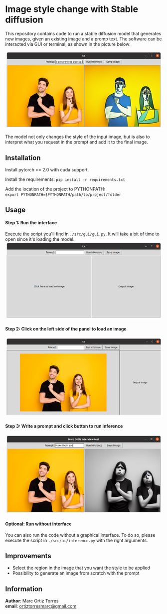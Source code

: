 # Image style change with Stable diffusion

This repository contains code to run a stable diffusion model that generates new images, given an existing image and a promp text.
The software can be interacted via GUI or terminal, as shown in the picture below:

![Alt text](./images_readme/example_interface.png)

The model not only changes the style of the input image, but is also to interpret what you request in the prompt and add it to the final image.


## Installation
Install pytorch >= 2.0 with cuda support.

Install the requirements: `pip install -r requirements.txt` 

Add the location of the project to PYTHONPATH: \
`export PYTHONPATH=$PYTHONPATH/path/to/project/folder`

## Usage
#### Step 1: Run the interface
Execute the script you'll find in `./src/gui/gui.py`. It will take a bit of time to open since it's loading the model. \
![Alt text](./images_readme/step1.png)

#### Step 2: Click on the left side of the panel to load an image
![Alt text](./images_readme/steep2.png)

#### Step 3: Write a prompt and click button to run  inference
![Alt text](./images_readme/step4.png)

#### Optional: Run without interface
You can also run the code without a graphical interface. To do so, please execute the script in `./src/ai/inference.py` with the right arguments.

## Improvements
* Select the region in the image that you want the style to be applied
* Possibility to generate an image from scratch with the prompt

## Information
**Author**: Marc Ortiz Torres \
**email**: ortiztorresmarc@gmail.com